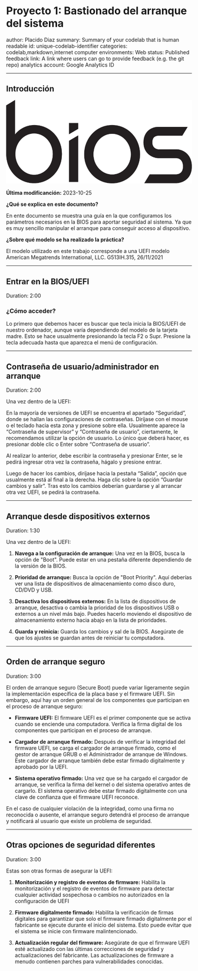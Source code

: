 # Proyecto 1: Bastionado del arranque del sistema

author: Placido Diaz
summary: Summary of your codelab that is human readable
id: unique-codelab-identifier
categories: codelab,markdown,internet computer
environments: Web
status: Published
feedback link: A link where users can go to provide feedback (e.g. the git repo)
analytics account: Google Analytics ID



---


## **Introducción**

<!-- ![BIOS](https://bioslighting.com/wp-content/uploads/2020/04/BIOS_Logo-Black_clean.png) -->

![BIOS](img/BIOS.png)

**Última modificanción:** 2023-10-25

**¿Qué se explica en este documento?**

En ente documento se muestra una guía en la que configuramos los parámetros necesarios en la BIOS para aportar seguridad al sistema. Ya que es muy sencillo manipular el arranque para conseguir acceso al dispositivo.

**¿Sobre qué modelo se ha realizado la práctica?**

El modelo utilizado en este trabajo corresponde a una UEFI modelo American Megatrends International, LLC. G513IH.315, 26/11/2021



---

## **Entrar en la BIOS/UEFI**

Duration: 2:00

### ¿Cómo acceder?
Lo primero que debemos hacer es buscar que tecla inicia la BIOS/UEFI de nuestro ordenador, aunque varía dependiendo del modelo de la tarjeta madre. Esto se hace usualmente presionando la tecla F2 o Supr. Presione la tecla adecuada hasta que aparezca el menú de configuración.

---

## **Contraseña de usuario/administrador en arranque**

Duration: 2:00

Una vez dentro de la UEFI:

En la mayoría de versiones de UEFI se encuentra el apartado “Seguridad”, donde se hallan las configuraciones de contraseñas. Diríjase con el mouse o el teclado hacia esta zona y presione sobre ella.
Usualmente aparece la “Contraseña de supervisor” y “Contraseña de usuario”, ciertamente, le recomendamos utilizar la opción de usuario. Lo único que deberá hacer, es presionar doble clic o Enter sobre “Contraseña de usuario”. 

Al realizar lo anterior, debe escribir la contraseña y presionar Enter, se le pedirá ingresar otra vez la contraseña, hágalo y presione entrar.

Luego de hacer los cambios, diríjase hacia la pestaña “Salida”, opción que usualmente está al final a la derecha. Haga clic sobre la opción “Guardar cambios y salir”. Tras esto los cambios deberían guardarse y al arrancar otra vez UEFI, se pedirá la contraseña.


---


## **Arranque desde dispositivos externos**

Duration: 1:30

Una vez dentro de la UEFI:

1. **Navega a la configuración de arranque:** Una vez en la BIOS, busca la opción de "Boot". Puede estar en una pestaña diferente dependiendo de la versión de la BIOS.

3. **Prioridad de arranque:** Busca la opción de "Boot Priority". Aquí deberías ver una lista de dispositivos de almacenamiento como disco duro, CD/DVD y USB.

4. **Desactiva los dispositivos externos:** En la lista de dispositivos de arranque, desactiva o cambia la prioridad de los dispositivos USB o externos a un nivel más bajo. Puedes hacerlo moviendo el dispositivo de almacenamiento externo hacia abajo en la lista de prioridades.

5. **Guarda y reinicia:** Guarda los cambios y sal de la BIOS. Asegúrate de que los ajustes se guardan antes de reiniciar tu computadora.


---


## **Orden de arranque seguro**

Duration: 3:00

El orden de arranque seguro (Secure Boot) puede variar ligeramente según la implementación específica de la placa base y el firmware UEFI. Sin embargo, aquí hay un orden general de los componentes que participan en el proceso de arranque seguro:

- **Firmware UEFI:** El firmware UEFI es el primer componente que se activa cuando se enciende una computadora. Verifica la firma digital de los componentes que participan en el proceso de arranque.

- **Cargador de arranque firmado:** Después de verificar la integridad del firmware UEFI, se carga el cargador de arranque firmado, como el gestor de arranque GRUB o el Administrador de arranque de Windows. Este cargador de arranque también debe estar firmado digitalmente y aprobado por la UEFI.

- **Sistema operativo firmado:** Una vez que se ha cargado el cargador de arranque, se verifica la firma del kernel o del sistema operativo antes de cargarlo. El sistema operativo debe estar firmado digitalmente con una clave de confianza que el firmware UEFI reconoce.

En el caso de cualquier violación de la integridad, como una firma no reconocida o ausente, el arranque seguro detendrá el proceso de arranque y notificará al usuario que existe un problema de seguridad.

---


## **Otras opciones de seguridad diferentes**

Duration: 3:00

Estas son otras formas de asegurar la UEFI:

1. **Monitorización y registro de eventos de firmware:** Habilita la monitorización y el registro de eventos de firmware para detectar cualquier actividad sospechosa o cambios no autorizados en la configuración de UEFI

2. **Firmware digitalmente firmado:** Habilita la verificación de firmas digitales para garantizar que solo el firmware firmado digitalmente por el fabricante se ejecute durante el inicio del sistema. Esto puede evitar que el sistema se inicie con firmware malintencionado.

3. **Actualización regular del firmware:** Asegúrate de que el firmware UEFI esté actualizado con las últimas correcciones de seguridad y actualizaciones del fabricante. Las actualizaciones de firmware a menudo contienen parches para vulnerabilidades conocidas.